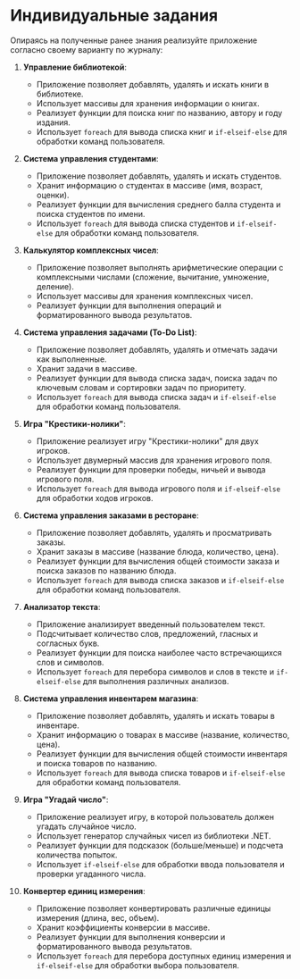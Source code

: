 # Индивидуальные задания

Опираясь на полученные ранее знания реализуйте приложение согласно своему варианту по журналу:

1. **Управление библиотекой**:
   - Приложение позволяет добавлять, удалять и искать книги в библиотеке.
   - Использует массивы для хранения информации о книгах.
   - Реализует функции для поиска книг по названию, автору и году издания.
   - Использует `foreach` для вывода списка книг и `if-elseif-else` для обработки команд пользователя.

2. **Система управления студентами**:
   - Приложение позволяет добавлять, удалять и искать студентов.
   - Хранит информацию о студентах в массиве (имя, возраст, оценки).
   - Реализует функции для вычисления среднего балла студента и поиска студентов по имени.
   - Использует `foreach` для вывода списка студентов и `if-elseif-else` для обработки команд пользователя.

3. **Калькулятор комплексных чисел**:
   - Приложение позволяет выполнять арифметические операции с комплексными числами (сложение, вычитание, умножение, деление).
   - Использует массивы для хранения комплексных чисел.
   - Реализует функции для выполнения операций и форматированного вывода результатов.

4. **Система управления задачами (To-Do List)**:
   - Приложение позволяет добавлять, удалять и отмечать задачи как выполненные.
   - Хранит задачи в массиве.
   - Реализует функции для вывода списка задач, поиска задач по ключевым словам и сортировки задач по приоритету.
   - Использует `foreach` для вывода списка задач и `if-elseif-else` для обработки команд пользователя.

5. **Игра "Крестики-нолики"**:
   - Приложение реализует игру "Крестики-нолики" для двух игроков.
   - Использует двумерный массив для хранения игрового поля.
   - Реализует функции для проверки победы, ничьей и вывода игрового поля.
   - Использует `foreach` для вывода игрового поля и `if-elseif-else` для обработки ходов игроков.

6. **Система управления заказами в ресторане**:
   - Приложение позволяет добавлять, удалять и просматривать заказы.
   - Хранит заказы в массиве (название блюда, количество, цена).
   - Реализует функции для вычисления общей стоимости заказа и поиска заказов по названию блюда.
   - Использует `foreach` для вывода списка заказов и `if-elseif-else` для обработки команд пользователя.

7. **Анализатор текста**:
   - Приложение анализирует введенный пользователем текст.
   - Подсчитывает количество слов, предложений, гласных и согласных букв.
   - Реализует функции для поиска наиболее часто встречающихся слов и символов.
   - Использует `foreach` для перебора символов и слов в тексте и `if-elseif-else` для выполнения различных анализов.

8. **Система управления инвентарем магазина**:
   - Приложение позволяет добавлять, удалять и искать товары в инвентаре.
   - Хранит информацию о товарах в массиве (название, количество, цена).
   - Реализует функции для вычисления общей стоимости инвентаря и поиска товаров по названию.
   - Использует `foreach` для вывода списка товаров и `if-elseif-else` для обработки команд пользователя.

9. **Игра "Угадай число"**:
   - Приложение реализует игру, в которой пользователь должен угадать случайное число.
   - Использует генератор случайных чисел из библиотеки .NET.
   - Реализует функции для подсказок (больше/меньше) и подсчета количества попыток.
   - Использует `if-elseif-else` для обработки ввода пользователя и проверки угаданного числа.

10. **Конвертер единиц измерения**:
    - Приложение позволяет конвертировать различные единицы измерения (длина, вес, объем).
    - Хранит коэффициенты конверсии в массиве.
    - Реализует функции для выполнения конверсии и форматированного вывода результатов.
    - Использует `foreach` для перебора доступных единиц измерения и `if-elseif-else` для обработки выбора пользователя.